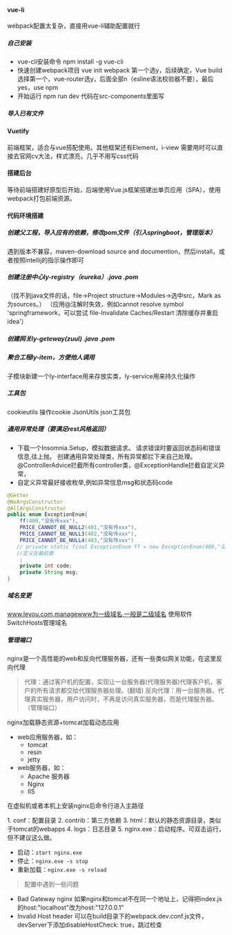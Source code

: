 #### vue-li
webpack配置太复杂，直接用vue-li辅助配置就行
##### 自己安装
+ vue-cli安装命令 npm install -g vue-cli
+ 快速创建webpack项目 vue init webpack 
第一个选y，后续确定，Vue build选择第一个，vue-router选y，后面全部n（esline语法校验器不要），最后yes，use npm
+ 开始运行 npm run dev
代码在src-components里面写
##### 导入已有文件
#### Vuetify
前端框架，适合与vue搭配使用。其他框架还有Element，i-view
需要用时可以直接去官网cv大法，样式漂亮，几乎不用写css代码
#### 搭建后台
等待前端搭建好原型后开始，后端使用Vue.js框架搭建出单页应用（SPA），使用webpack打包前端资源。
#### 代码环境搭建
#####  创建父工程，导入应有的依赖，修改pom文件（引入springboot，管理版本）
遇到版本不兼容，maven-download source and documention，然后install，或者按照intellij的指示操作即可
##### 创建注册中心ly-registry（eureka）.java .pom
（找不到java文件的话，file->Project structure->Modules->选中src，Mark as为sources。）
（应用@注解时失效，例如cannot resolve symbol 'springframework，可以尝试
file-Invalidate Caches/Restart 清除缓存并重启 idea'）
##### 创建网关ly-geteway(zuul) .java .pom
##### 聚合工程ly-item，方便他人调用
子模块新建一个ly-interface用来存放实类，ly-service用来持久化操作
##### 工具包
cookieutils 操作cookie
JsonUtils json工具包
##### 通用异常处理（要满足rest风格返回）
+ 下载一个Insomnia.Setup，模拟数据请求。
请求错误时要返回状态码和错误信息,往上抛。
创建通用异常处理类，所有异常都拦下来自己处理。@ControllerAdvice拦截所有controller类，@ExceptionHandle拦截自定义异常，
+ 自定义异常最好接收枚举,例如异常信息msg和状态码code
```java
@Getter
@NoArgsConstructor
@AllArgsConstructor
public enum ExceptionEnum{
    ff(400,"没有传xxx"),
    PRICE_CANNOT_BE_NULL2(401,"没有传xxx"),
    PRICE_CANNOT_BE_NULL3(402,"没有传xxx"),
    PRICE_CANNOT_BE_NULL4(403,"没有传xxx")
   // private static final ExceptionEnum ff = new ExceptionEnum(400,"没有传xxx")
   //定义在最前面
    ;
    private int code;
    private String msg;
}
```
#####  域名变更
www.leyou.com,managewww为一级域名,一般是二级域名
使用软件SwitchHosts管理域名
##### 管理端口
nginx是一个高性能的web和反向代理服务器，还有一些类似网关功能，在这里反向代理
>代理：通过客户机的配置，实现让一台服务器(代理服务器)代理客户机，客户的所有请求都交给代理服务器处理。(翻墙)
反向代理：用一台服务器，代理真实服务器，用户访问时，不再是访问真实服务器，而是代理服务器。（管理端口）

nginx加载静态资源+tomcat加载动态应用
- web应用服务器，如：
  - tomcat
  - resin
  - jetty
- web服务器，如：
  - Apache 服务器
  - Nginx
  - IIS
  
在虚拟机或者本机上安装nginx后命令行进入主路径

1. conf：配置目录
2. contrib：第三方依赖
3. html：默认的静态资源目录，类似于tomcat的webapps
4. logs：日志目录
5. nginx.exe：启动程序。可双击运行，但不建议这么做。
- 启动：`start nginx.exe`
- 停止：`nginx.exe -s stop`
- 重新加载：`nginx.exe -s reload`
>配置中遇到一些问题
+ Bad Gateway nginx
如果nginx和tomcat不在同一个地址上，记得把index.js的host:"localhost"改为host:"127.0.0.1"
+ Invalid Host header
可以在build目录下的webpack.dev.conf.js文件，devServer下添加disableHostCheck: true，跳过检查
